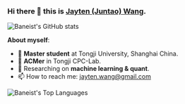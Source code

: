 ### Hi there 👋 this is [Jayten (Juntao) Wang](wang-jt.github.io).

![Baneist's GitHub stats](https://github-readme-stats.vercel.app/api?username=Baneist&count_private=true)

**About myself**:
- 🏫 **Master student** at Tongji University, Shanghai China.
- 🔭 **ACMer** in Tongji CPC-Lab.
- 📃 Researching on **machine learning & quant**.
- 📫 How to reach me: jayten.wang@gmail.com

![Baneist's Top Languages](https://github-readme-stats.vercel.app/api/top-langs/?username=Baneist&count_private=true)
